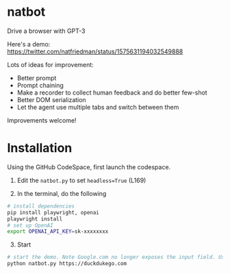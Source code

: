 # natbot

Drive a browser with GPT-3

Here's a demo: https://twitter.com/natfriedman/status/1575631194032549888

Lots of ideas for improvement:
- Better prompt
- Prompt chaining
- Make a recorder to collect human feedback and do better few-shot
- Better DOM serialization
- Let the agent use multiple tabs and switch between them

Improvements welcome!

# Installation
Using the GitHub CodeSpace, first launch the codespace. 

1. Edit the `natbot.py` to set `headless=True` (L169)

2. In the terminal, do the following

```sh
# install dependencies
pip install playwright, openai
playwright install
# set up OpenAI
export OPENAI_API_KEY=sk-xxxxxxxx

```
3. Start
```sh
# start the demo. Note Google.com no longer exposes the input field. Use an alternative search engine 
python natbot.py https://duckdukego.com
```
